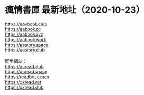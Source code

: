 <h1>瘋情書庫 最新地址（2020-10-23）</h1>

https://aavbook.club<br>
https://aabook.cc<br>
https://aabook.xyz<br>
https://aabook.work<br>
https://aastory.space<br>
https://aastory.club<br>
<br>
同步網站：<br>
https://aaread.club<br>
https://aaread.space<br>
https://readbook.men<br>
https://xxread.net<br>
https://xxread.club<br>
